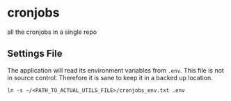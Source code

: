 # cronjobs  

all the cronjobs in a single repo

## Settings File  
The application will read its environment variables from `.env`. This file is not in source control. Therefore it is sane to keep it in a backed up location.

    ln -s ~/<PATH_TO_ACTUAL_UTILS_FILE>/cronjobs_env.txt .env
